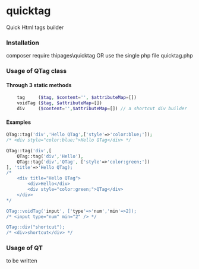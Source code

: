 # quicktag
Quick Html tags builder

### Installation
composer require thipages\quicktag OR use the single php file quicktag.php

### Usage of QTag class
#### Through 3 static methods
```php
    tag     ($tag, $content='', $attributeMap=[])
    voidTag ($tag, $attributeMap=[])
    div     ($content='',$attributeMap=[]) // a shortcut div builder
```

#### Examples
```php
QTag::tag('div','Hello QTag',['style'=>'color:blue;']);
/* <div style="color:blue;">Hello QTag</div> */

QTag::tag('div',[
    QTag::tag('div','Hello'),
    QTag::tag('div','QTag', ['style'=>'color:green;'])
], 'title'=>'Hello QTag);
/*
    <div title="Hello QTag">
        <div>Hello</div>
        <div style="color:green;">QTag</div>
    </div>
*/

QTag::voidTag('input', ['type'=>'num','min'=>2]);
/* <input type="num" min="2" /> */

QTag::div("shortcut");
/* <div>shortcut</div> */
```

### Usage of QT
to be written
